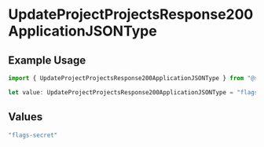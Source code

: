 # UpdateProjectProjectsResponse200ApplicationJSONType

## Example Usage

```typescript
import { UpdateProjectProjectsResponse200ApplicationJSONType } from "@simplesagar/vercel/models/updateprojectop.js";

let value: UpdateProjectProjectsResponse200ApplicationJSONType = "flags-secret";
```

## Values

```typescript
"flags-secret"
```